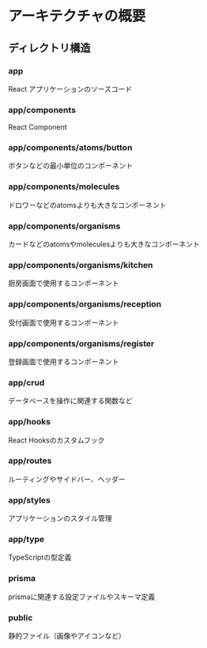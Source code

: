 # アーキテクチャの概要

## ディレクトリ構造

### app

React アプリケーションのソースコード

### app/components

React Component

### app/components/atoms/button

ボタンなどの最小単位のコンポーネント

### app/components/molecules

ドロワーなどのatomsよりも大きなコンポーネント

### app/components/organisms

カードなどのatomsやmoleculesよりも大きなコンポーネント

### app/components/organisms/kitchen

厨房画面で使用するコンポーネント

### app/components/organisms/reception

受付画面で使用するコンポーネント

### app/components/organisms/register

登録画面で使用するコンポーネント

### app/crud

データベースを操作に関連する関数など

### app/hooks

React Hooksのカスタムフック

### app/routes

ルーティングやサイドバー、ヘッダー

### app/styles

アプリケーションのスタイル管理

### app/type

TypeScriptの型定義

### prisma

prismaに関連する設定ファイルやスキーマ定義

### public

静的ファイル（画像やアイコンなど）

